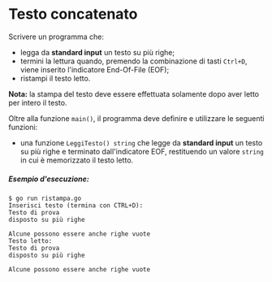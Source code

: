 # Testo concatenato

Scrivere un programma che: 
* legga da **standard input** un testo su più righe;
* termini la lettura quando, premendo la combinazione di tasti `Ctrl+D`, viene inserito l'indicatore End-Of-File (EOF);
* ristampi il testo letto.

**Nota:** la stampa del testo deve essere effettuata solamente dopo aver letto per intero il testo.  

Oltre alla funzione `main()`, il programma deve definire e utilizzare le seguenti funzioni:
* una funzione `LeggiTesto() string` che legge da **standard input** un testo su più righe e terminato dall'indicatore EOF, restituendo un valore `string` in cui è memorizzato il testo letto.

##### Esempio d'esecuzione:

```text
$ go run ristampa.go 
Inserisci testo (termina con CTRL+D):
Testo di prova
disposto su più righe

Alcune possono essere anche righe vuote
Testo letto:
Testo di prova
disposto su più righe

Alcune possono essere anche righe vuote
```
